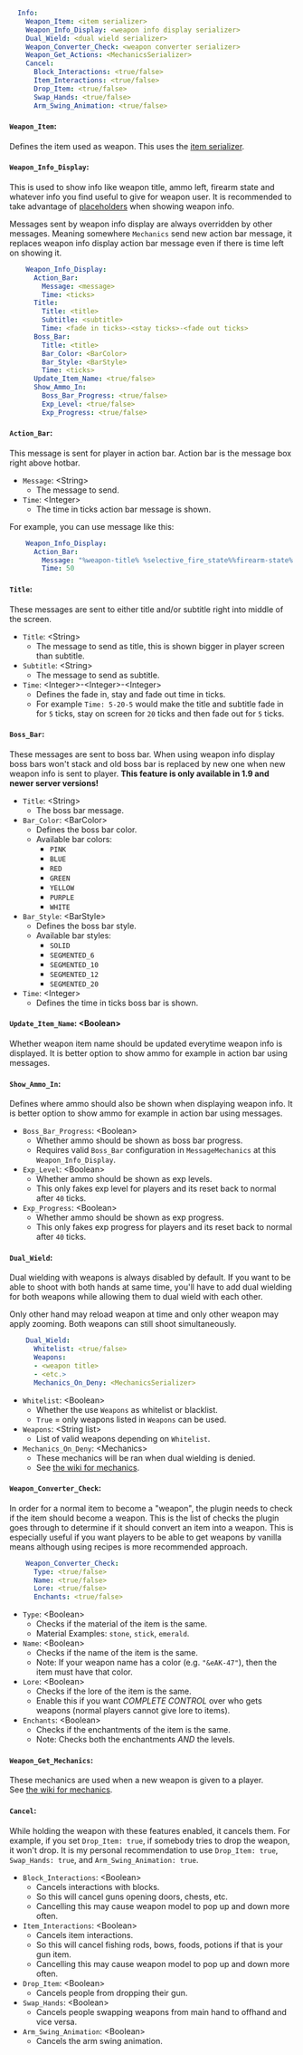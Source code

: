 ```yaml
  Info:
    Weapon_Item: <item serializer>
    Weapon_Info_Display: <weapon info display serializer>
    Dual_Wield: <dual wield serializer>
    Weapon_Converter_Check: <weapon converter serializer>
    Weapon_Get_Actions: <MechanicsSerializer>
    Cancel:
      Block_Interactions: <true/false>
      Item_Interactions: <true/false>
      Drop_Item: <true/false>
      Swap_Hands: <true/false>
      Arm_Swing_Animation: <true/false>
```

#### `Weapon_Item`:
Defines the item used as weapon.
This uses the [item serializer](General.md#item-serializer).

#### `Weapon_Info_Display`:
This is used to show info like weapon title, ammo left, firearm state and
whatever info you find useful to give for weapon user.
It is recommended to take advantage of [placeholders](Placeholders.md) when showing weapon info.  

Messages sent by weapon info display are always overridden by other messages. Meaning somewhere
`Mechanics` send new action bar message, it replaces weapon info display action bar message
even if there is time left on showing it.

```yaml
    Weapon_Info_Display:
      Action_Bar:
        Message: <message>
        Time: <ticks>
      Title:
        Title: <title>
        Subtitle: <subtitle>
        Time: <fade in ticks>-<stay ticks>-<fade out ticks>
      Boss_Bar:
        Title: <title>
        Bar_Color: <BarColor>
        Bar_Style: <BarStyle>
        Time: <ticks>
      Update_Item_Name: <true/false>
      Show_Ammo_In:
        Boss_Bar_Progress: <true/false>
        Exp_Level: <true/false>
        Exp_Progress: <true/false>
```

#### `Action_Bar`:
This message is sent for player in action bar.
Action bar is the message box right above hotbar.

* `Message`: \<String\>
  * The message to send.
* `Time`: \<Integer\>
  * The time in ticks action bar message is shown.

For example, you can use message like this:
```yaml
    Weapon_Info_Display:
      Action_Bar:
        Message: "%weapon-title% %selective_fire_state%%firearm-state% <%ammo-left%>%reload%"
        Time: 50
```

#### `Title`:
These messages are sent to either title and/or subtitle
right into middle of the screen.

* `Title`: \<String\>
  * The message to send as title, this is shown bigger in player screen than subtitle.
* `Subtitle`: \<String\>
  * The message to send as subtitle.
* `Time`: \<Integer\>-\<Integer\>-\<Integer\>
  * Defines the fade in, stay and fade out time in ticks.
  * For example `Time: 5-20-5` would make the title and subtitle fade in for `5` ticks,
    stay on screen for `20` ticks and then fade out for `5` ticks.

#### `Boss_Bar`:
These messages are sent to boss bar. When using weapon info display
boss bars won't stack and old boss bar is replaced by new one
when new weapon info is sent to player.
**This feature is only available in 1.9 and newer server versions!**

* `Title`: \<String\>
  * The boss bar message.
* `Bar_Color`: \<BarColor\>
  * Defines the boss bar color.
  * Available bar colors:
    * `PINK`
    * `BLUE`
    * `RED`
    * `GREEN`
    * `YELLOW`
    * `PURPLE`
    * `WHITE`
* `Bar_Style`: \<BarStyle\>
  * Defines the boss bar style.
  * Available bar styles:
    * `SOLID`
    * `SEGMENTED_6`
    * `SEGMENTED_10`
    * `SEGMENTED_12`
    * `SEGMENTED_20`
* `Time`: \<Integer\>
  * Defines the time in ticks boss bar is shown.

#### `Update_Item_Name`: \<Boolean\>
Whether weapon item name should be updated everytime weapon info is displayed.
It is better option to show ammo for example in action bar using messages.

#### `Show_Ammo_In`:
Defines where ammo should also be shown when displaying weapon info.
It is better option to show ammo for example in action bar using messages.

* `Boss_Bar_Progress`: \<Boolean\>
  * Whether ammo should be shown as boss bar progress.
  * Requires valid `Boss_Bar` configuration in `MessageMechanics` at this `Weapon_Info_Display`.
* `Exp_Level`: \<Boolean\>
  * Whether ammo should be shown as exp levels.
  * This only fakes exp level for players and its reset back to normal after `40` ticks.
* `Exp_Progress`: \<Boolean\>
  * Whether ammo should be shown as exp progress.
  * This only fakes exp progress for players and its reset back to normal after `40` ticks.

#### `Dual_Wield`:
Dual wielding with weapons is always disabled by default. If you want
to be able to shoot with both hands at same time, you'll have to add dual wielding
for both weapons while allowing them to dual wield with each other.

Only other hand may reload weapon at time and only other weapon may apply zooming.
Both weapons can still shoot simultaneously.

```yaml
    Dual_Wield:
      Whitelist: <true/false>
      Weapons:
      - <weapon title>
      - <etc.>
      Mechanics_On_Deny: <MechanicsSerializer>
```

* `Whitelist`: \<Boolean\>
  * Whether the use `Weapons` as whitelist or blacklist.
  * `True` = only weapons listed in `Weapons` can be used.
* `Weapons`: \<String list\>
  * List of valid weapons depending on `Whitelist`.
* `Mechanics_On_Deny`: \<Mechanics\>
  * These mechanics will be ran when dual wielding is denied.
  * See [the wiki for mechanics](General.md#mechanics).

#### `Weapon_Converter_Check`:
In order for a normal item to become a "weapon", the plugin needs to check if the item should become a weapon. This
is the list of checks the plugin goes through to determine if it should convert an item into a weapon. This is
especially useful if you want players to be able to get weapons by vanilla means although using
recipes is more recommended approach.
```yaml
    Weapon_Converter_Check:
      Type: <true/false>
      Name: <true/false>
      Lore: <true/false>
      Enchants: <true/false>
```

* `Type`: \<Boolean\>
  * Checks if the material of the item is the same.
  * Material Examples: `stone`, `stick`, `emerald`.
* `Name`: \<Boolean\>
  * Checks if the name of the item is the same.
  * Note: If your weapon name has a color (e.g. `"&eAK-47"`), then the item must have that color.
* `Lore`: \<Boolean\>
  * Checks if the lore of the item is the same. 
  * Enable this if you want *COMPLETE CONTROL* over who gets weapons (normal players cannot give lore to items).
* `Enchants`: \<Boolean\>
  * Checks if the enchantments of the item is the same.
  * Note: Checks both the enchantments *AND* the levels.

#### `Weapon_Get_Mechanics`:
These mechanics are used when a new weapon is given to a player.  
See [the wiki for mechanics](General.md#mechanics).

#### `Cancel`:
While holding the weapon with these features enabled, it cancels them. For example, if you set
`Drop_Item: true`, if somebody tries to drop the weapon, it won't drop. It is my personal
recommendation to use `Drop_Item: true`, `Swap_Hands: true`, and `Arm_Swing_Animation: true`.

* `Block_Interactions`: \<Boolean\>
  * Cancels interactions with blocks.
  * So this will cancel guns opening doors, chests, etc.
  * Cancelling this may cause weapon model to pop up and down more often.
* `Item_Interactions`: \<Boolean\>
  * Cancels item interactions.
  * So this will cancel fishing rods, bows, foods, potions if that is your gun item.
  * Cancelling this may cause weapon model to pop up and down more often.
* `Drop_Item`: \<Boolean\>
  * Cancels people from dropping their gun.
* `Swap_Hands`: \<Boolean\>
  * Cancels people swapping weapons from main hand to offhand and vice versa.
* `Arm_Swing_Animation`: \<Boolean\>
  * Cancels the arm swing animation.